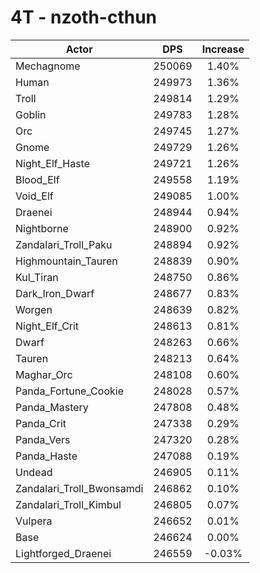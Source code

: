 # 4T - nzoth-cthun
| Actor | DPS | Increase |
|---|:---:|:---:|
|Mechagnome|250069|1.40%|
|Human|249973|1.36%|
|Troll|249814|1.29%|
|Goblin|249783|1.28%|
|Orc|249745|1.27%|
|Gnome|249729|1.26%|
|Night_Elf_Haste|249721|1.26%|
|Blood_Elf|249558|1.19%|
|Void_Elf|249085|1.00%|
|Draenei|248944|0.94%|
|Nightborne|248900|0.92%|
|Zandalari_Troll_Paku|248894|0.92%|
|Highmountain_Tauren|248839|0.90%|
|Kul_Tiran|248750|0.86%|
|Dark_Iron_Dwarf|248677|0.83%|
|Worgen|248639|0.82%|
|Night_Elf_Crit|248613|0.81%|
|Dwarf|248263|0.66%|
|Tauren|248213|0.64%|
|Maghar_Orc|248108|0.60%|
|Panda_Fortune_Cookie|248028|0.57%|
|Panda_Mastery|247808|0.48%|
|Panda_Crit|247338|0.29%|
|Panda_Vers|247320|0.28%|
|Panda_Haste|247088|0.19%|
|Undead|246905|0.11%|
|Zandalari_Troll_Bwonsamdi|246862|0.10%|
|Zandalari_Troll_Kimbul|246805|0.07%|
|Vulpera|246652|0.01%|
|Base|246624|0.00%|
|Lightforged_Draenei|246559|-0.03%|
